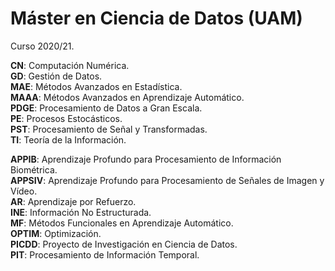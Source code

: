# Máster en Ciencia de Datos (UAM)

Curso 2020/21.

**CN**: Computación Numérica.     
**GD**: Gestión de Datos.       
**MAE**: Métodos Avanzados en Estadística.        
**MAAA**: Métodos Avanzados en Aprendizaje Automático.       
**PDGE**: Procesamiento de Datos a Gran Escala.       
**PE**: Procesos Estocásticos.       
**PST**: Procesamiento de Señal y Transformadas.       
**TI**: Teoría de la Información.       

**APPIB**: Aprendizaje Profundo para Procesamiento de Información Biométrica.      
**APPSIV**: Aprendizaje Profundo para Procesamiento de Señales de Imagen y Vídeo.     
**AR**: Aprendizaje por Refuerzo.     
**INE**: Información No Estructurada.    
**MF**: Métodos Funcionales en Aprendizaje Automático.          
**OPTIM**: Optimización.     
**PICDD**: Proyecto de Investigación en Ciencia de Datos.    
**PIT**: Procesamiento de Información Temporal.   

